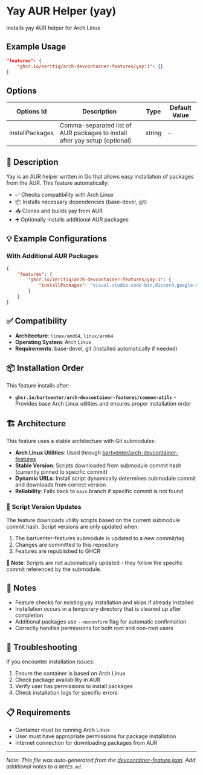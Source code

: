 
# Yay AUR Helper (yay)

Installs yay AUR helper for Arch Linux

## Example Usage

```json
"features": {
    "ghcr.io/zeritiq/arch-devcontainer-features/yay:1": {}
}
```

## Options

| Options Id | Description | Type | Default Value |
|-----|-----|-----|-----|
| installPackages | Comma-separated list of AUR packages to install after yay setup (optional) | string | - |

## 📝 Description

Yay is an AUR helper written in Go that allows easy installation of packages from the AUR. This feature automatically:

-   ✅ Checks compatibility with Arch Linux
-   📦 Installs necessary dependencies (base-devel, git)
-   📥 Clones and builds yay from AUR
-   ➕ Optionally installs additional AUR packages

## 💡 Example Configurations

### With Additional AUR Packages
```json
{
    "features": {
        "ghcr.io/zeritiq/arch-devcontainer-features/yay:1": {
            "installPackages": "visual-studio-code-bin,discord,google-chrome"
        }
    }
}
```

## ✅ Compatibility

-   **Architecture**: `linux/amd64`, `linux/arm64`
-   **Operating System**: Arch Linux
-   **Requirements**: base-devel, git (installed automatically if needed)

## 📦 Installation Order

This feature installs after:
-   **`ghcr.io/bartventer/arch-devcontainer-features/common-utils`** - Provides base Arch Linux utilities and ensures proper installation order

## 🏗️ Architecture

This feature uses a stable architecture with Git submodules:

-   **Arch Linux Utilities**: Used through [bartventer/arch-devcontainer-features](https://github.com/bartventer/arch-devcontainer-features)
-   **Stable Version**: Scripts downloaded from submodule commit hash (currently pinned to specific commit)
-   **Dynamic URLs**: Install script dynamically determines submodule commit and downloads from correct version
-   **Reliability**: Falls back to `main` branch if specific commit is not found

### 🔄 Script Version Updates

The feature downloads utility scripts based on the current submodule commit hash. Script versions are only updated when:
1.  The bartventer-features submodule is updated to a new commit/tag
2.  Changes are committed to this repository
3.  Features are republished to GHCR

**📝 Note**: Scripts are not automatically updated - they follow the specific commit referenced by the submodule.

## 📝 Notes

-   Feature checks for existing yay installation and skips if already installed
-   Installation occurs in a temporary directory that is cleaned up after completion
-   Additional packages use `--noconfirm` flag for automatic confirmation
-   Correctly handles permissions for both root and non-root users

## 🔧 Troubleshooting

If you encounter installation issues:

1.  Ensure the container is based on Arch Linux
2.  Check package availability in AUR
3.  Verify user has permissions to install packages
4.  Check installation logs for specific errors

## 📋 Requirements

-   Container must be running Arch Linux
-   User must have appropriate permissions for package installation
-   Internet connection for downloading packages from AUR


---

_Note: This file was auto-generated from the [devcontainer-feature.json](https://github.com/zeritiq/arch-devcontainer-features/blob/main/src/yay/devcontainer-feature.json).  Add additional notes to a `NOTES.md`._
